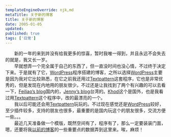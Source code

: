 ```yaml
---
templateEngineOverride: njk,md
metaTitle: 关于新的博客
title: 关于新的博客
date: 2005-01-05
updated:
published: true
tags: ['日常']
---
```

<div class="col-start-3 col-end-9">

 [1]: http://wordpress.org/
 [2]: http://www.textpattern.com/
 [3]: http://www.i-feiliao.com/weblog/
 [4]: http://www.jennyishere.net/
 [5]: http://www.kh0d.com/
 [6]: http://deadline.yculblog.com/
 
　　新的一年的来到并没有给我更多的惊喜，暂时我唯一得到，并且永远不会失去的就是，我又长一岁。  
　　早就想弄一个完全属于自己的东西了，但一直没时间也没心情，不过终于决定下来。于是就有了它，[WordPress][1]程序搭建的博客，之所以选择[WordPress][1]主要是因为我对它比较熟悉，在它之前我还用过[Textpattern][2]这套程序，它也是非常优秀的，但是发现在内地用的朋友很少。不过还是让我找到了两个有兴趣的可以去看一下，[Feiliao&#8217;s blog][3]国内的，[Jenny&#8217;s blog][4]台湾的。[Khod][5]这个是国外，也是我看过用[Textpattern][2]这个程序中，改的最漂亮的一个。  
　　我以后可能还会用[Textpattern][2]玩玩的。不过现在感觉还是[WordPress][1]较好，至少插件较多，支持的朋友也很多，最重要的是国内玩这个的朋友很多，交流方便一些。。。  
　　最近几天准备做一个模版，既然空间有了，程序有了，那么一定要装装门面，嗯，还要将我[以前的博客][6]的一些重要点的数据弄到这里来。唉，麻烦！
</div>
